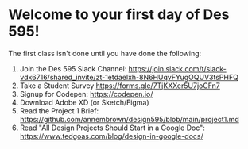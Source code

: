 # Welcome to your first day of Des 595! 

The first class isn't done until you have done the following:

1. Join the Des 595 Slack Channel: https://join.slack.com/t/slack-vdx6716/shared_invite/zt-1etdaelxh-8N6HUqvFYugOQUV3tsPHFQ 
2. Take a Student Survey https://forms.gle/7TjKXXer5U7joCFn7 
3. Signup for Codepen: https://codepen.io/
4. Download Adobe XD (or Sketch/Figma)
5. Read the Project 1 Brief: https://github.com/annembrown/design595/blob/main/project1.md
6. Read "All Design Projects Should Start in a Google Doc": https://www.tedgoas.com/blog/design-in-google-docs/



